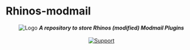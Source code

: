 # Rhinos-modmail
<div align="center">
<img alt="Logo" src="https://i.imgur.com/znrMxnD.png" />
   <strong><i>A repository to store Rhinos (modified) Modmail Plugins</i></strong>
 <br>
 <br>

  <a href="https://discord.gg/sSevHSK">
    <img src="https://img.shields.io/discord/690773056364216320.svg?style=for-the-badge&colorB=7289DA" alt="Support">
  </a> 
</div>
